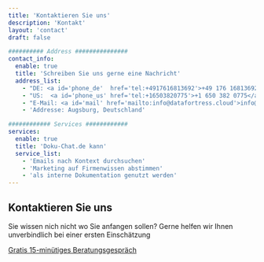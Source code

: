 ```yaml
---
title: 'Kontaktieren Sie uns'
description: 'Kontakt'
layout: 'contact'
draft: false

########## Address ###############
contact_info:
  enable: true
  title: 'Schreiben Sie uns gerne eine Nachricht'
  address_list:
    - "DE: <a id='phone_de'  href='tel:+4917616813692'>+49 176 16813692</a>"
    - "US:  <a id='phone_us' href='tel:+16503820775'>+1 650 382 0775</a>"
    - "E-Mail: <a id='mail' href='mailto:info@datafortress.cloud'>info@dat<!--...-->afortress.cloud</a>"
    - 'Addresse: Augsburg, Deutschland'

############ Services ############
services:
  enable: true
  title: 'Doku-Chat.de kann'
  service_list:
    - 'Emails nach Kontext durchsuchen'
    - 'Marketing auf Firmenwissen abstimmen'
    - 'als interne Dokumentation genutzt werden'
---
```


## Kontaktieren Sie uns

Sie wissen nich nicht wo Sie anfangen sollen? Gerne helfen wir Ihnen unverbindlich bei einer ersten Einschätzung

<a id="book_meeting" class="btn btn-primary text-white" href="https://calendly.com/justin-guese/15min" target="_blank">Gratis 15-minütiges Beratungsgespräch</a>
